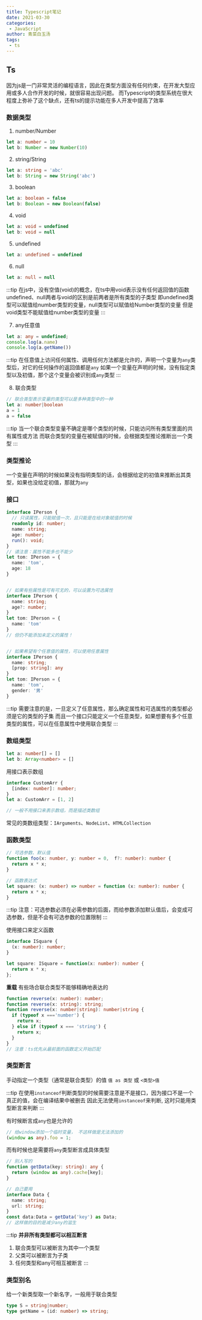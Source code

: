 ```yaml
---
title: Typescript笔记
date: 2021-03-30
categories:
 - JavaScript
author: 青菜白玉汤
tags:
 - ts
---
```


## Ts
因为js是一门非常灵活的编程语言，因此在类型方面没有任何约束，在开发大型应用或多人合作开发的时候，就很容易出现问题。
而Typescript的类型系统在很大程度上弥补了这个缺点，还有ts的提示功能在多人开发中提高了效率

### 数据类型
1. number/Number
```typescript
let a: number = 10
let b: Number = new Number(10)
```
2. string/String
```typescript
let a: string = 'abc'
let b: String = new String('abc')
```

3. boolean
```typescript
let a: boolean = false
let b: Boolean = new Boolean(false)
```
4. void
```typescript
let a: void = undefined
let b: void = null
```

5. undefined
```typescript
let a: undefined = undefined
```

6. null
```typescript
let a: null = null
```
:::tip
在js中，没有空值(void)的概念，在ts中用void表示没有任何返回值的函数
undefined、null两者与void的区别是前两者是所有类型的子类型
即undefined类型可以赋值给number类型的变量，null类型可以赋值给Number类型的变量
但是void类型不能赋值给number类型的变量
:::

7. any任意值
```typescript
let a: any = undefined;
console.log(a.name)
console.log(a.getName())
```
:::tip
在任意值上访问任何属性、调用任何方法都是允许的，声明一个变量为`any`类型后，对它的任何操作的返回值都是`any`
如果一个变量在声明的时候，没有指定类型以及初值，那个这个变量会被识别成`any`类型
:::

8. 联合类型
```typescript
// 联合类型表示变量的类型可以是多种类型中的一种
let a: number|boolean
a = 1
a = false
```
:::tip
当一个联合类型变量不确定是哪个类型的时候，只能访问所有类型里面的共有属性或方法
而联合类型的变量在被赋值的时候，会根据类型推论推断出一个类型
:::

### 类型推论
一个变量在声明的时候如果没有指明类型的话，会根据给定的初值来推断出其类型，如果也没给定初值，那就为`any`

### 接口
```typescript
interface IPerson {
  // 只读属性，只能赋值一次，且只能是在给对象赋值的时候
  readonly id: number;
  name: string;
  age: number;
  run(): void;
}
// 请注意：属性不能多也不能少
let tom: IPerson = {
  name: 'tom',
  age: 18
}


// 如果有些属性是可有可无的，可以设置为可选属性
interface IPerson {
  name: string;
  age?: number;
}
let tom: IPerson = {
  name: 'tom'
}
// 但仍不能添加未定义的属性！


// 如果希望有个任意值的属性，可以使用任意属性
interface IPerson {
  name: string;
  [prop: string]: any
}
let tom: IPerson = {
  name: 'tom',
  gender: '男'
}
```
:::tip
需要注意的是，一旦定义了任意属性，那么确定属性和可选属性的类型都必须是它的类型的子集
而且一个接口只能定义一个任意类型，如果想要有多个任意类型的属性，可以在任意属性中使用联合类型
:::

### 数组类型
```typescript
let a: number[] = []
let b: Array<number> = []
```


用接口表示数组
```typescript
interface CustomArr {
  [index: number]: number;
}
let a: CustomArr = [1, 2]

// 一般不用接口来表示数组，而是描述类数组
```
常见的类数组类型：`IArguments`、`NodeList`、`HTMLCollection `

### 函数类型
```typescript
// 可选参数、默认值
function foo(x: number, y: number = 0,  f?: number): number {
  return x * x;
}

// 函数表达式
let square: (x: number) => number = function (x: number): number {
  return x * x;
}
```
:::tip
注意：可选参数必须在必需参数的后面，而给参数添加默认值后，会变成可选参数，但是不会有可选参数的位置限制
:::


使用接口来定义函数
```typescript
interface ISquare {
  (x: number): number;
}

let square: ISquare = function(x: number): number {
  return x * x;
};
```

**重载**
有些场合联合类型不能够精确地表达的

```typescript
function reverse(x: number): number;
function reverse(x: string): string;
function reverse(x: number|string): number|string {
  if (typeof x ==='number') {
    return x;
  } else if (typeof x === 'string') {
    return x;
  }
}
// 注意：ts优先从最前面的函数定义开始匹配
```

### 类型断言
手动指定一个类型（通常是联合类型）的值
`值 as 类型` 或 `<类型>值`

:::tip
在使用`instanceof`判断类型的时候需要注意是不是接口，因为接口不是一个真正的值，会在编译结果中被删去
因此无法使用`instanceof`来判断, 这时只能用类型断言来判断
:::

有时候断言成`any`也是允许的
```typescript
// 给window添加一个临时变量， 不这样做是无法添加的
(window as any).foo = 1;
```

而有时候也是需要将`any`类型断言成具体类型
```typescript
// 别人写的
function getData(key: string): any {
  return (window as any).cache[key];
}

// 自己要用
interface Data {
  name: string;
  url: string;
}
const data:Data = getData('key') as Data;
// 这样做的目的是减少any的滋生
```
:::tip
**并非所有类型都可以相互断言**
1. 联合类型可以被断言为其中一个类型
2. 父类可以被断言为子类
3. 任何类型和any可相互被断言
:::


### 类型别名
给一个新类型取一个新名字，一般用于联合类型
```typescript
type S = string|number;
type getName = (id: number) => string;
```